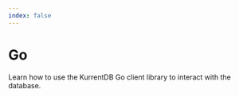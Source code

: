 ```yaml
---
index: false
---
```


# Go

Learn how to use the KurrentDB Go client library to interact with the database.

<Catalog/>